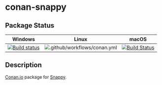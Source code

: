 # conan-snappy

## Package Status

| Windows | Linux | macOS |
|:-------:|:-----:|:-----:|
|[![Build status](https://ci.appveyor.com/api/projects/status/9cteed0ekqb3eokg/branch/testing%2F1.1.7?svg=true)](https://ci.appveyor.com/project/SpaceIm/conan-snappy)|![.github/workflows/conan.yml](https://github.com/SpaceIm/conan-snappy/workflows/.github/workflows/conan.yml/badge.svg?branch=testing%2F1.1.7)|[![Build Status](https://travis-ci.com/SpaceIm/conan-snappy.svg?branch=testing%2F1.1.7)](https://travis-ci.com/SpaceIm/conan-snappy)|

## Description

[Conan.io](https://conan.io) package for [Snappy](https://github.com/google/snappy).
